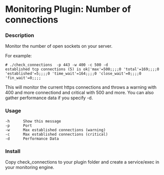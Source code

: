 # Monitoring Plugin: Number of connections

### Description

Monitor the number of open sockets on your server.

For example:

    # ./check_connections  -p 443 -w 400 -c 500 -d    
    established tcp connections (5) is ok|'max'=500;;;;0 'total'=169;;;;0 'established'=5;;;;0 'time_wait'=164;;;;0 'close_wait'=0;;;;0 'fin_wait'=0;;;;

This will monitor the current https connections and throws a warning with 400 and more connectiond and critical with 500 and more.
You can also gather performance data if you specify -d.

### Usage
    -h      Show this message
    -p      Port
    -w      Max established connections (warning)
    -c      Max established connections (critical)
    -d      Performance Data

### Install 

Copy check_connections to your plugin folder and create a service/exec in your monitoring engine. 

